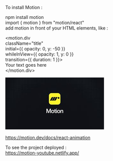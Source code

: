 To install Motion :

npm install motion  
import { motion } from "motion/react"  
add motion in front of your HTML elements, like :  

<motion.div  
className="title"  
initial={{ opacity: 0, y: -50 }}  
whileInView={{ opacity: 1, y: 0 }}  
transition={{ duration: 1 }}>  
Your text goes here  
</motion.div>

![alt text](public/motion-logo.jpg)  


https://motion.dev/docs/react-animation  


To see the project deployed :  
https://motion-youtube.netlify.app/
